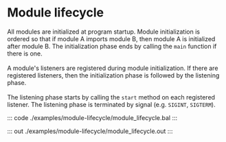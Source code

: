 # Module lifecycle

All modules are initialized at program startup. Module initialization is ordered so that if module A imports module B,
then module A is initialized after module B. The initialization phase ends by calling the `main` function if there is one. <br/><br/>
A module's listeners are registered during module initialization.
If there are registered listeners, then the initialization phase is followed by the listening phase. <br/><br/>
The listening phase starts by calling the `start` method on each registered listener. The listening phase is terminated by signal (e.g. `SIGINT`, `SIGTERM`).


::: code ./examples/module-lifecycle/module_lifecycle.bal :::

::: out ./examples/module-lifecycle/module_lifecycle.out :::